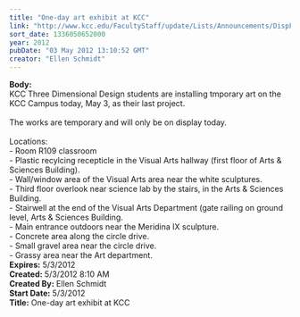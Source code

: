 ```yaml
---
title: "One-day art exhibit at KCC"
link: "http://www.kcc.edu/FacultyStaff/update/Lists/Announcements/DispForm.aspx?ID=696"
sort_date: 1336050652000
year: 2012
pubDate: "03 May 2012 13:10:52 GMT"
creator: "Ellen Schmidt"
---
```


<div><b>Body:</b> <div class=ExternalClassD1D27B46F7424ADBBA597DAF417F33FD><div>KCC Three Dimensional Design students are installing tmporary art on the KCC Campus today, May 3, as their last project. </div>
<div> </div>
<div>The works are temporary and will only be on display today. <br> <br>Locations:</div>
<div>- Room R109 classroom<br>- Plastic recylcing recepticle in the Visual Arts hallway (first floor of Arts &amp; Sciences Building).</div>
<div>- Wall/window area of the Visual Arts area near the white sculptures.<br>- Third floor overlook near science lab by the stairs, in the Arts &amp; Sciences Building.<br>- Stairwell at the end of the Visual Arts Department (gate railing on ground level, Arts &amp; Sciences Building.<br>- Main entrance outdoors near the Meridina IX sculpture.<br>- Concrete area along the circle drive.<br>- Small gravel area near the circle drive.<br>- Grassy area near the Art department.<br></div></div></div>
<div><b>Expires:</b> 5/3/2012</div>
<div><b>Created:</b> 5/3/2012 8:10 AM</div>
<div><b>Created By:</b> Ellen Schmidt</div>
<div><b>Start Date:</b> 5/3/2012</div>
<div><b>Title:</b> One-day art exhibit at KCC</div>
